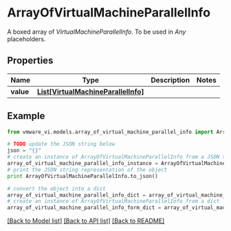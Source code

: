 # ArrayOfVirtualMachineParallelInfo

A boxed array of *VirtualMachineParallelInfo*. To be used in *Any* placeholders. 

## Properties
Name | Type | Description | Notes
------------ | ------------- | ------------- | -------------
**value** | [**List[VirtualMachineParallelInfo]**](VirtualMachineParallelInfo.md) |  | 

## Example

```python
from vmware_vi.models.array_of_virtual_machine_parallel_info import ArrayOfVirtualMachineParallelInfo

# TODO update the JSON string below
json = "{}"
# create an instance of ArrayOfVirtualMachineParallelInfo from a JSON string
array_of_virtual_machine_parallel_info_instance = ArrayOfVirtualMachineParallelInfo.from_json(json)
# print the JSON string representation of the object
print ArrayOfVirtualMachineParallelInfo.to_json()

# convert the object into a dict
array_of_virtual_machine_parallel_info_dict = array_of_virtual_machine_parallel_info_instance.to_dict()
# create an instance of ArrayOfVirtualMachineParallelInfo from a dict
array_of_virtual_machine_parallel_info_form_dict = array_of_virtual_machine_parallel_info.from_dict(array_of_virtual_machine_parallel_info_dict)
```
[[Back to Model list]](../README.md#documentation-for-models) [[Back to API list]](../README.md#documentation-for-api-endpoints) [[Back to README]](../README.md)


